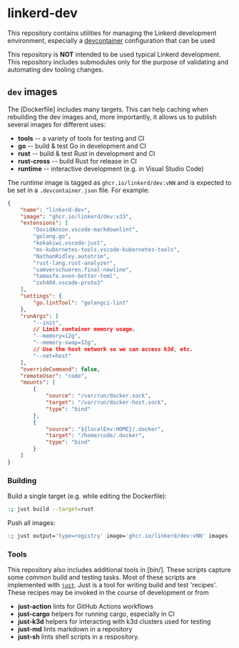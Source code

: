 # linkerd-dev

This repository contains utilities for managing the Linkerd development
environment, especially a [devcontainer](https://containers.dev/) configuration
that can be used

This repository is **NOT** intended to be used typical Linkerd development. This
repository includes submodules only for the purpose of validating and automating
dev tooling changes.

## `dev` images

The [Dockerfile] includes many targets. This can help caching when rebuilding
the dev images and, more importantly, it allows us to publish several images for
different uses:

- **tools** -- a variety of tools for testing and CI
- **go** -- build & test Go in development and CI
- **rust** -- build & test Rust in development and CI
- **rust-cross** -- build Rust for release in CI
- **runtime** -- interactive development (e.g. in Visual Studio Code)

The *runtime* image is tagged as `ghcr.io/linkerd/dev:vNN` and is expected to be
set in a `.devcontainer.json` file. For example:

```json
{
    "name": "linkerd-dev",
    "image": "ghcr.io/linkerd/dev:v33",
    "extensions": [
        "DavidAnson.vscode-markdownlint",
        "golang.go",
        "kokakiwi.vscode-just",
        "ms-kubernetes-tools.vscode-kubernetes-tools",
        "NathanRidley.autotrim",
        "rust-lang.rust-analyzer",
        "samverschueren.final-newline",
        "tamasfe.even-better-toml",
        "zxh404.vscode-proto3"
    ],
    "settings": {
        "go.lintTool": "golangci-lint"
    },
    "runArgs": [
        "--init",
        // Limit container memory usage.
        "--memory=12g",
        "--memory-swap=12g",
        // Use the host network so we can access k3d, etc.
        "--net=host"
    ],
    "overrideCommand": false,
    "remoteUser": "code",
    "mounts": [
        {
            "source": "/var/run/docker.sock",
            "target": "/var/run/docker-host.sock",
            "type": "bind"
        },
        {
            "source": "${localEnv:HOME}/.docker",
            "target": "/home/code/.docker",
            "type": "bind"
        }
    ]
}
```

### Building

Build a single target (e.g. while editing the Dockerfile):

```sh
:; just build --target=rust
```

Push all images:

```sh
:; just output='type=registry' image='ghcr.io/linkerd/dev:vNN' images
```

### Tools

This repository also includes additional tools in [bin/]. These scripts capture
some common build and testing tasks. Most of these scripts are implemented with
[`just`](https://just.systems/). Just is a tool for writing build and test
'recipes'. These recipes may be invoked in the course of development or from

- **just-action** lints for GitHub Actions workflows
- **just-cargo** helpers for running cargo, especially in CI
- **just-k3d** helpers for interacting with k3d clusters used for testing
- **just-md** lints markdown in a repository
- **just-sh** lints shell scripts in a respository.
